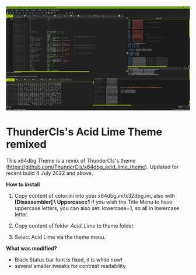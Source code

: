 ![ThunderCls's Acid Lime Theme remixed](https://github.com/ScyllaHide/X64dbg_Acid_Lime_Theme_Remixed/blob/master/Screen_small.png)
# ThunderCls's Acid Lime Theme remixed

This x64dbg Theme is a remix of ThunderCls's theme (https://github.com/ThunderCls/x64dbg_acid_lime_theme).
Updated for recent build 4 July 2022 and above.

**How to install**

1. Copy content of color.ini into your x64dbg.ini/x32dbg.ini, also with **[Disassembler] \\ Uppercase=1**  if you wish the Title Menu to have uppercase letters, you can also set: lowercase=1, so all in lowercase letter.

2. Copy content of folder *Acid_Lime* to theme folder.

3. Select Acid Lime via the theme menu.

**What was modified?**

- Black Status bar font is fixed, it is white now!
- several smaller tweaks for contrast readability
